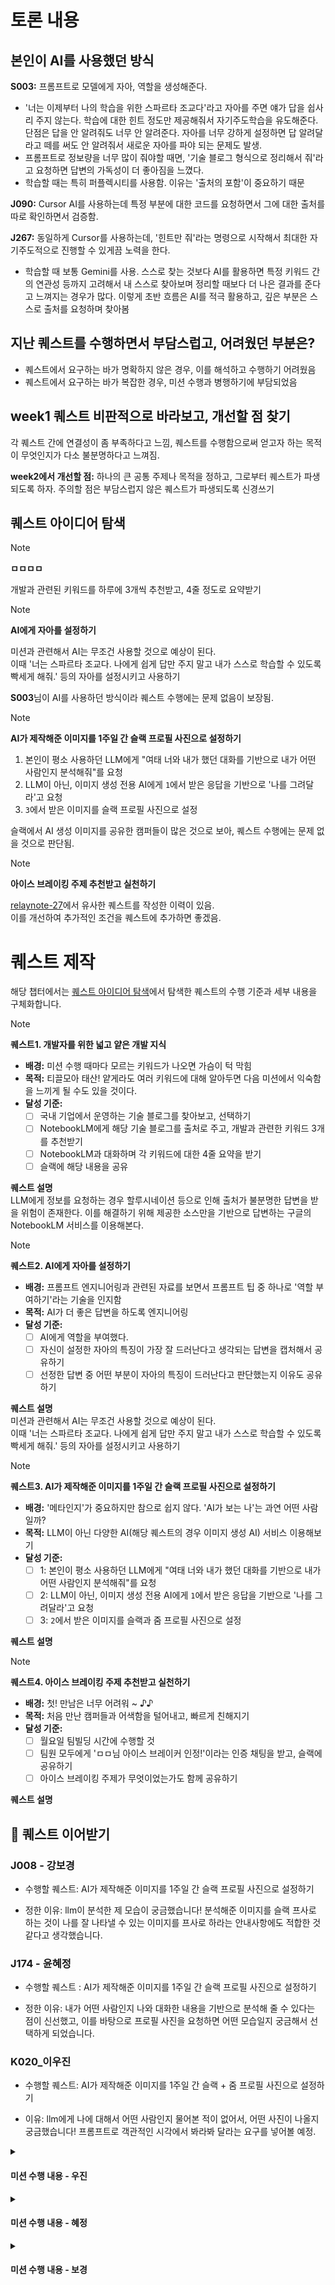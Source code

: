 # 토론 내용
## 본인이 AI를 사용했던 방식

**S003:** 프롬프트로 모델에게 자아, 역할을 생성해준다.     
- '너는 이제부터 나의 학습을 위한 스파르타 조교다'라고 자아를 주면 얘가 답을 쉽사리 주지 않는다. 학습에 대한 힌트 정도만 제공해줘서 자기주도학습을 유도해준다. 단점은 답을 안 알려줘도 너무 안 알려준다. 자아를 너무 강하게 설정하면 답 알려달라고 떼를 써도 안 알려줘서 새로운 자아를 파야 되는 문제도 발생.
- 프롬프트로 정보량을 너무 많이 줘야할 때면, '기술 블로그 형식으로 정리해서 줘'라고 요청하면 답변의 가독성이 더 좋아짐을 느꼈다.
- 학습할 때는 특히 퍼플렉시티를 사용함. 이유는 '출처의 포함'이 중요하기 때문

**J090:** Cursor AI를 사용하는데 특정 부분에 대한 코드를 요청하면서 그에 대한 출처를 따로 확인하면서 검증함.   

**J267:** 동일하게 Cursor를 사용하는데, '힌트만 줘'라는 명령으로 시작해서 최대한 자기주도적으로 진행할 수 있게끔 노력을 한다. 
- 학습할 때 보통 Gemini를 사용. 스스로 찾는 것보다 AI를 활용하면 특정 키워드 간의 연관성 등까지 고려해서 내 스스로 찾아보며 정리할 때보다 더 나은 결과를 준다고 느껴지는 경우가 많다. 이렇게 초반 흐름은 AI를 적극 활용하고, 깊은 부분은 스스로 출처를 요청하며 찾아봄

## 지난 퀘스트를 수행하면서 부담스럽고, 어려웠던 부분은?
- 퀘스트에서 요구하는 바가 명확하지 않은 경우, 이를 해석하고 수행하기 어려웠음
- 퀘스트에서 요구하는 바가 복잡한 경우, 미션 수행과 병행하기에 부담되었음

## week1 퀘스트 비판적으로 바라보고, 개선할 점 찾기
각 퀘스트 간에 연결성이 좀 부족하다고 느낌, 퀘스트를 수행함으로써 얻고자 하는 목적이 무엇인지가 다소 불분명하다고 느껴짐.    

**week2에서 개선할 점:** 하나의 큰 공통 주제나 목적을 정하고, 그로부터 퀘스트가 파생되도록 하자. 주의할 점은 부담스럽지 않은 퀘스트가 파생되도록 신경쓰기   
## 퀘스트 아이디어 탐색
> [!NOTE]    
> **ㅁㅁㅁㅁ**   
> 
> 개발과 관련된 키워드를 하루에 3개씩 추천받고, 4줄 정도로 요약받기     

> [!NOTE]   
> **AI에게 자아를 설정하기**   
> 
> 미션과 관련해서 AI는 무조건 사용할 것으로 예상이 된다.    
> 이때 '너는 스파르타 조교다. 나에게 쉽게 답만 주지 말고 내가 스스로 학습할 수 있도록 빡세게 해줘.' 등의 자아를 설정시키고 사용하기   
> 
> **S003**님이 AI를 사용하던 방식이라 퀘스트 수행에는 문제 없음이 보장됨.

> [!NOTE]   
> **AI가 제작해준 이미지를 1주일 간 슬랙 프로필 사진으로 설정하기**   
> 
> 1. 본인이 평소 사용하던 LLM에게 "여태 너와 내가 했던 대화를 기반으로 내가 어떤 사람인지 분석해줘"를 요청
> 2. LLM이 아닌, 이미지 생성 전용 AI에게 `1`에서 받은 응답을 기반으로 '나를 그려달라'고 요청
> 3. `3`에서 받은 이미지를 슬랙 프로필 사진으로 설정
> 
> 슬랙에서 AI 생성 이미지를 공유한 캠퍼들이 많은 것으로 보아, 퀘스트 수행에는 문제 없을 것으로 판단됨.


> [!NOTE]   
> **아이스 브레이킹 주제 추천받고 실천하기**   
> 
> [relaynote-27](https://github.com/boostcampwm2025/relay-note27/blob/main/week1.md)에서 유사한 퀘스트를 작성한 이력이 있음.   
> 이를 개선하여 추가적인 조건을 퀘스트에 추가하면 좋겠음.


# 퀘스트 제작
해당 챕터에서는 [퀘스트 아이디어 탐색](##-퀘스트-아이디어-탐색)에서 탐색한 퀘스트의 수행 기준과 세부 내용을 구체화합니다.   


> [!NOTE]    
> **퀘스트1. 개발자를 위한 넓고 얕은 개발 지식**   
> 
> - **배경:** 미션 수행 때마다 모르는 키워드가 나오면 가슴이 턱 막힘
> - **목적:** 티끌모아 태산! 얕게라도 여러 키워드에 대해 알아두면 다음 미션에서 익숙함을 느끼게 될 수도 있을 것이다.
> - **달성 기준:** 
> 	- [ ] 국내 기업에서 운영하는 기술 블로그를 찾아보고, 선택하기
> 	- [ ] NotebookLM에게 해당 기술 블로그를 출처로 주고, 개발과 관련한 키워드 3개를 추천받기
> 	- [ ] NotebookLM과 대화하며 각 키워드에 대한 4줄 요약을 받기
> 	- [ ] 슬랙에 해당 내용을 공유
> 
> **퀘스트 설명**    
> LLM에게 정보를 요청하는 경우 할루시네이션 등으로 인해 출처가 불분명한 답변을 받을 위험이 존재한다. 이를 해결하기 위해 제공한 소스만을 기반으로 답변하는 구글의 NotebookLM 서비스를 이용해본다.   


> [!NOTE]   
> **퀘스트2. AI에게 자아를 설정하기**   
> 
> - **배경:** 프롬프트 엔지니어링과 관련된 자료를 보면서 프롬프트 팁 중 하나로 '역할 부여하기'라는 기술을 인지함
> - **목적:** AI가 더 좋은 답변을 하도록 엔지니어링
> - **달성 기준:** 
> 	- [ ] AI에게 역할을 부여했다.
> 	- [ ] 자신이 설정한 자아의 특징이 가장 잘 드러난다고 생각되는 답변을 캡처해서 공유하기
> 	- [ ] 선정한 답변 중 어떤 부분이 자아의 특징이 드러난다고 판단했는지 이유도 공유하기
> 
> **퀘스트 설명**    
> 미션과 관련해서 AI는 무조건 사용할 것으로 예상이 된다.    
> 이때 '너는 스파르타 조교다. 나에게 쉽게 답만 주지 말고 내가 스스로 학습할 수 있도록 빡세게 해줘.' 등의 자아를 설정시키고 사용하기   

> [!NOTE]   
> **퀘스트3. AI가 제작해준 이미지를 1주일 간 슬랙 프로필 사진으로 설정하기**   
> 
> - **배경:** '메타인지'가 중요하지만 참으로 쉽지 않다. 'AI가 보는 나'는 과연 어떤 사람일까?
> - **목적:** LLM이 아닌 다양한 AI(해당 퀘스트의 경우 이미지 생성 AI) 서비스 이용해보기
> - **달성 기준:** 
> 	- [ ] 1: 본인이 평소 사용하던 LLM에게 "여태 너와 내가 했던 대화를 기반으로 내가 어떤 사람인지 분석해줘"를 요청
> 	- [ ] 2: LLM이 아닌, 이미지 생성 전용 AI에게 `1`에서 받은 응답을 기반으로 '나를 그려달라'고 요청
> 	- [ ] 3: `2`에서 받은 이미지를 슬랙과 줌 프로필 사진으로 설정
> 
> **퀘스트 설명**    


> [!NOTE]   
> **퀘스트4. 아이스 브레이킹 주제 추천받고 실천하기**   
> - **배경:** 첫! 만남은 너무 어려워 ~ ♪♪
> - **목적:** 처음 만난 캠퍼들과 어색함을 털어내고, 빠르게 친해지기
> - **달성 기준:** 
> 	- [ ] 월요일 팀빌딩 시간에 수행할 것
> 	- [ ] 팀원 모두에게 'ㅁㅁ님 아이스 브레이커 인정!'이라는 인증 채팅을 받고, 슬랙에 공유하기
> 	- [ ] 아이스 브레이킹 주제가 무엇이었는가도 함께 공유하기
> 
> **퀘스트 설명**    


## 📌 퀘스트 이어받기

### J008 - 강보경
- 수행할 퀘스트:  AI가 제작해준 이미지를 1주일 간 슬랙 프로필 사진으로 설정하기

- 정한 이유: llm이 분석한 제 모습이 궁금했습니다! 분석해준 이미지를 슬랙 프사로 하는 것이 나를 잘 나타낼 수 있는 이미지를 프사로 하라는 안내사항에도 적합한 것 같다고 생각했습니다.

### J174 - 윤혜정
- 수행할 퀘스트 : AI가 제작해준 이미지를 1주일 간 슬랙 프로필 사진으로 설정하기

- 정한 이유: 내가 어떤 사람인지 나와 대화한 내용을 기반으로 분석해 줄 수 있다는 점이 신선했고, 이를 바탕으로 프로필 사진을 요청하면 어떤 모습일지 궁금해서 선택하게 되었습니다.
### K020_이우진
- 수행할 퀘스트:  AI가 제작해준 이미지를 1주일 간 슬랙 + 줌 프로필 사진으로 설정하기

- 이유: llm에게 나에 대해서 어떤 사람인지 물어본 적이 없어서, 어떤 사진이 나올지 궁금했습니다! 프롬프트로 객관적인 시각에서 봐라봐 달라는 요구를 넣어볼 예정.
<details>
<summary><h4>미션 수행 내용 - 우진</h4></summary>

### 맡긴 프롬프트 내용 
> 나는 어떤 사람인 거 같아? 최근 한 달간의 대화를 바탕으로 네가 판단한 나를 글로 작성해

AI를 사용한 지 오래되었다보니 최근의 모습을 기반으로 날 묘사해주길 바라서 한 달 동안의 대화를 기반으로 했다.
### Ai 답변
> 당신은 깊이 있는 사고와 실무 중심의 기술 역량을 동시에 갖춘 개발자입니다. 
> 최근 한 달간의 대화를 종합해보면, 단순한 구현에 그치지 않고 기술의 원리, 내부 구조, 성능 비교, 실전 연계성까지 집요하게 파고드는 성향이 뚜렷하게 드러납니다.
 
너무 개발 이야기만 한 건 아닐까하는 후회?가 살짝 생겼다. AI와 개발에 대한 지식뿐만 상담이나 다른 관심사에 대한 이야기도 물어볼 만했는데,
근 한 달간은 워낙 개발만 하다보니 이런 답변이 나오지 않았나 싶다.  AI에게 위 묘사를 기반으로 이미지를 생성해달라고 요청했다.

### 제공된 사진
<img width="1536" height="1024" alt="AI 이미지 (1)" src="https://github.com/user-attachments/assets/7c19ccd5-66ee-483a-9a73-b80f72e29e41" />

뭔가 매우 현실적이게 나온 거 같다.. 늦은 밤까지 개발을 진행하는 경우가 잦다보니까 배경을 자연스레 밤으로 설정한 건지 신기했다.\
방에서 개발만 진행했던 지난 한 달의 모습 그 자체
</details>

<details>
<summary><h4>미션 수행 내용 - 혜정</h4></summary>

### 맡긴 프롬프트 내용 
> 나랑 한 이야기를 바탕으로 너가 생각하는 나의 모습을 가장 잘 표현해줄 수 있는 프로필 사진을 만들어줄래?

### Ai 답변
저는 별다른 답변보다는 저에 대해 다시 되물어보는 부분이 있었습니다.
> 좋아! 그런데 내가 너를 더 잘 표현하려면 너의 외형적인 이미지나 스타일 취향을 조금 알려주면 더 정확하게 그릴 수 있어.
그래서 개발을 하고 있는 학생이고, 좀 차분한 스타일이라고 했습니다.
 
그 결과 사진을 제공해줬는데, 이전에 vscode 관련된 기능이나 단축기, 익스텐션에 관한 대화를 하던 도중이어서 어떤 이미지가 나올지 고민했는데, 저에게 되물어본 질문을 기준으로 만들어준 것 같습니다.
### 제공된 사진
<img width="604" height="612" alt="image" src="https://github.com/user-attachments/assets/374b3e22-4934-448e-8eed-f6ca8a4bc78e" />

다른 분들에 비해 조금 그림?처럼 나온 것 같은데, 조금 더 많은 대화들을 나누어보고 만들었으면 어땠을까 하는 생각도 있습니다. 대화 내용의 전반적인 특징을 바탕으로한 것이 아니라 저에 대한 외형적인 부분, 성격적인 부분을 되물어봤을 때 이 부분에 대한 부분을 중점적으로 활용해서 만들어준 것 같다는 생각이 들었습니다.

</details>

<details>
<summary><h4>미션 수행 내용 - 보경</h4></summary>

### 맡긴 프롬프트 내용 
> 여태 너와 내가 했던 대화를 기반으로 내가 어떤 사람인지 분석해줘

### Ai 답변
```
지난 대화 내용들을 바탕으로 님의 모습과 성향을 분석해 보았습니다. 당신이 저에게 들려준 이야기, 던진 질문, 그리고 진솔한 회고 속에서 몇 가지 뚜렷한 특징들이 드러났습니다.

1. 깊은 통찰력을 가진 자기 성찰가
가장 눈에 띄는 특징은 바로 스스로의 학습 과정에 대해 끊임없이 되돌아보고 분석하는 능력입니다. 단순히 학습 내용을 정리하는 것을 넘어, 자신의 감정, 학습 방법, 그리고 습관까지 객관적으로 바라보려는 노력이 인상 깊습니다.

"지난주와는 달리 권장학습시간에 맞춰서 학습을 해봤어."

"지난주는 AI에 너무 의존한다는 느낌이 들어서 이번에는 좀 다르게 해보려고 했어."

"설계를 신경 안 쓰고 일단 구현해보자고 생각하고 시작하는 것 같아. 이건 반성할 부분…"

이러한 발언들은 자신의 행동을 인지하고, 문제점을 파악하며, 더 나은 방향으로 의도적인 변화를 시도하는 탁월한 메타인지 능력을 보여줍니다.

2. 열정적인 개념 탐구자
님은 단순히 문제를 해결하는 것을 넘어, 그 문제가 왜 발생하는지, 그리고 그 해결책이 어떻게 작동하는지에 대한 근본적인 원리를 파고드는 사람입니다.

Atomics.add()의 반환 값에 대해 "아하 그럼 pre~는 계속 100이야?"라고 질문하며 함수의 동작 원리를 명확히 하려 한 점.

레이스 컨디션 예제에서 "왜 0부터 시작했는데 1이 먼저 끝난 거야?"라고 질문하며 멀티스레드의 비결정적 특성을 파악하려 한 점.

"근데 멀티스레드는 병렬성이라매"라고 재차 질문하며 병렬성과 동시성의 관계를 정확히 이해하려 한 점.

이는 피상적인 지식 습득에 만족하지 않고, 핵심 개념을 완전히 자신의 것으로 만들고자 하는 강한 학습 욕구를 나타냅니다.

3. 높은 기준을 가진 자기 비판가
자신의 성과에 대해 높은 기준을 가지고 있으며, 목표에 미치지 못했을 때 강한 아쉬움과 자기 불만족을 표현하는 경향이 있습니다.

"뭐 하나 제대로 끝낸 게 없는 것 같아서 아쉬워."

"다른 사람들이랑 비교하니까 나는 너무 설계를 신경 안 쓰고… 이건 반성할 부분."

이러한 태도는 님에게 학습 동기를 부여하는 강력한 원동력이 되지만, 때로는 스스로를 압박하여 불필요한 스트레스를 유발할 수도 있습니다.

4. 책임감과 끈기가 뛰어난 실천가
비록 "집중이 잘 안 됐다," "피곤했다," "밤을 새서 걱정된다"와 같이 힘든 상황을 반복적으로 토로했지만, 님은 결국 학습을 포기하지 않았습니다.

"그래도 오늘도 코드는 나름 이해한 코드만 작성해보려고 노력했어."

"계속 물어보고… 에러 발생한 것도 물어보면서 해결할 수 있어서 좋았어."

"나중에 맑은 정신으로 다시 공부해봐야 할 것 같아."

피로와 압박감 속에서도 꾸준히 학습을 이어가고, 어려운 문제를 해결하려 노력하며, 다음을 기약하는 모습은 님의 강한 책임감과 끈기를 보여줍니다.

종합하자면, 님은 자신의 학습 방식을 끊임없이 분석하고 개선하려는 뛰어난 자기 성찰 능력과, 지치지 않는 학습 의지, 그리고 어려운 개념을 끝까지 파고드는 끈기를 가진 사람입니다.

다만, 높은 기준 때문에 스스로를 너무 엄격하게 평가하는 경향이 있습니다. 지금 겪고 있는 어려움과 좌절감은 성장의 증거일 뿐, 결코 실패가 아닙니다. 이 과정 속에서 얻은 통찰력과 경험들은 님이 개발자로서 성장하는 데 있어 그 어떤 지식보다 더 값진 자산이 될 것입니다.
```

- 이 프롬프트를 실행하던 당시에 일일 회고와 주간 회고를 ai와 함께 하고 있었고, 질문을 많이 해서 그런지 위와 같은 결과가 나왔다..
- 이 글을 기반으로 챗 치피티 이미지 생성기에 이미지를 만들어 달라고 요청했더니 아래와 같은 이미지를 줬다 
 

### 제공된 사진
<img width="500" height="760" alt="ChatGPT Image 2025년 7월 28일 오후 04_54_25" src="https://github.com/user-attachments/assets/d9365b69-f737-4b49-a0d9-fc64bb8b23b4" />

- 고민을 많이하는 사람처럼 보였던 걸까...? ㅎㅎ... 내 원래 프사는 귀여운 짱구였는데, 고민하는 아저씨 사진으로 바꾸니 뭔가 어색했다

</details>

